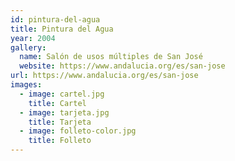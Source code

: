 ```yaml
---
id: pintura-del-agua
title: Pintura del Agua
year: 2004
gallery:
  name: Salón de usos múltiples de San José
  website: https://www.andalucia.org/es/san-jose
url: https://www.andalucia.org/es/san-jose
images:
  - image: cartel.jpg
    title: Cartel
  - image: tarjeta.jpg
    title: Tarjeta
  - image: folleto-color.jpg
    title: Folleto
---
```

